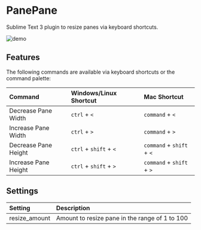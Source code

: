 # PanePane
Sublime Text 3 plugin to resize panes via keyboard shortcuts.

![demo](screenshots/demo.gif)

## Features
The following commands are available via keyboard shortcuts or the command palette:

| Command               | Windows/Linux Shortcut | Mac Shortcut              |
|:----------------------|:-----------------------|:--------------------------|
| Decrease Pane Width   | `ctrl` + `<`           | `command` + `<`           |
| Increase Pane Width   | `ctrl` + `>`           | `command` + `>`           |
| Decrease Pane Height  | `ctrl` + `shift` + `<` | `command` + `shift` + `<` |
| Increase Pane Height  | `ctrl` + `shift` + `>` | `command` + `shift` + `>` |

## Settings
| Setting               | Description                                    |
|:----------------------|:-----------------------------------------------|
| resize_amount         | Amount to resize pane in the range of 1 to 100 |
